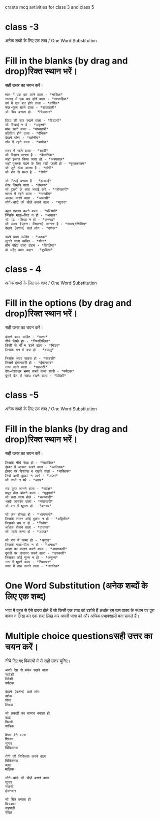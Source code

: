 craete mcq avtivities for class 3 and class 5
# class -3
अनेक शब्दों के लिए एक शब्द / One Word Substitution
# Fill in the blanks (by drag and drop)रिक्त स्थान भरें।
सही उत्तर का चयन करें।

```
मास में एक बार आने वाला - *मासिक*
सप्ताह में एक बार होने वाला - *साप्ताहिक*
वर्ष में एक बार होने वाला - *वार्षिक*
फल-फूल खाने वाला - *शाकाहारी* 
जो चित्र बनाता हो - *चित्रकार*
```

```
विद्या की चाह रखने वाला - *विद्यार्थी*
जो दिखाई न दे - *अदृश्य*
मांस खाने वाला - *मांसाहारी* 
प्रतिदिन होने वाला - *दैनिक*
देखने योग्य - *दर्शनीय*
गाँव में रहने वाला - *ग्रामीण*
```

```
शहर में रहने वाला - *शहरी* 
जो विज्ञान जनता है - *वैज्ञानिक*
जहाँ इलाज किया जाता हो - *अस्पताल*
जहाँ पुस्तके पढने के लिए रखी जाती हो - *पुस्तकालय*
जो जूते ठीक करता है - *मोची* 
जो रोग से ग्रस्त है - *रोगी* 
```

```
जो मिठाई बनाता है - *हलवाई*
लेख लिखने वाला - *लेखक*
जो दूसरों के साथ भलाई करे - *परोपकारी*
भारत में रहने वाला - *भारतीय*
आलस करने वाला - *आलसी*
सोने-चांदी की चीज़ें बनाने वाला - *सुनार*
```

```
बहुत मेहनत करने वाला - *परिश्रमी*
जिसके माता–पिता न होँ - *अनाथ*
जो पढ़ा -लिखा न हो - *अनपढ़*
जो अक्षर (पढ़ना- लिखना) जानता है - *साक्षर/शिक्षित*
देखने (दर्शन) वाले लोग - *दर्शक*
```

```
पढ़ने वाला व्यक्ति - *पाठक*
सुनने वाला व्यक्ति - *श्रोता*
तीन पहिए वाला वाहन - *तिपहिया*
दो पहिए वाला वाहन - *दुपहिया*
```
# class - 4
अनेक शब्दों के लिए एक शब्द / One Word Substitution
# Fill in the options (by drag and drop)रिक्त स्थान भरें।
सही उत्तर का चयन करें।

```
बोलने वाला व्यक्ति - *वक्ता*
नीचे लिखे हुए - *निम्नलिखित*
किसी से भी न डरने वाला - *निडर*
जिसके मन मे दया हो - *दयालु*
```

```
जिसके अंदर साहस हो - *साहसी*
जिसमें ईमानदारी हो - *ईमानदार*
साथ पढ़ने वाला - *सहपाठी*
देश–देशान्तर भ्रमण करने वाला यात्री - *पर्यटक*
दूसरे देश से संबंध रखने वाला - *विदेशी*
```
# class  -5
अनेक शब्दों के लिए एक शब्द / One Word Substitution
# Fill in the blanks (by drag and drop)रिक्त स्थान भरें।
सही उत्तर का चयन करें।

```
जिसके नीचे रेखा हो - *रेखांकित*
ईश्वर में आस्था रखने वाला - *आस्तिक*
ईश्वर पर विश्वास न रखने वाला - *नास्तिक*
जिसे कभी बुढ़ापा न आये - *अजर*
जो कभी न मरे - *अमर*
```

```
सब कुछ जानने वाला - *सर्वज्ञ*
मधुर बोल बोलने वाला - *मृदुभाषी*
जो सदा सत्य बोले - *सत्यवादी*
अच्छे आचरण वाला - *सदाचारी*
जो वन में घूमता हो - *वनचर*
```

```
जो कम बोलता हो - *अल्पभाषी*
जिसके समान कोई दूसरा न हो - *अद्वितीय*
जिसको भय न हो - *निर्भय*
अधिक बोलने वाला - *वाचाल*
जो पहले जन्मा हो - *अग्रज*
```

```
जो बाद मेँ जन्मा हो - *अनुज*
जिसके माता–पिता न हो - *अनाथ*
आज्ञा का पालन करने वाला - *आज्ञाकारी*
दूसरों पर उपकार करने वाला - *उपकारी*
जिसका कोई मूल्य न हो - *अमूल्य*
रात में घूमने वाला - *निशाचर*
नगर में वास करने वाला - *नागरिक*
```
# One Word Substitution (अनेक शब्दों के लिए एक शब्द) 

भाषा में बहुत से ऐसे वाक्य होते हैं जो किसी एक शब्द को दर्शाते हैं अर्थात हम उस वाक्य के स्थान पर पूरा वाक्य न लिख कर एक शब्द लिख कर अपनी भाषा को और अधिक प्रभावशाली बना सकते हैं।

# Multiple choice questionsसही उत्तर का चयन करें।
नीचे दिए गए विकल्पों में से सही उत्तर चुनिए।

```
अपने देश से संबंध रखने वाला
स्वदेशी
विदेशी 
पर्यटक 

देखने (दर्शन) वाले लोग
दर्शक
श्रोता 
शिक्षक 

जो लकड़ी का सामान बनाता हो
बढ़ई
मिस्त्री 
यांत्रिक 

शिक्षा देने वाला
शिक्षक
सुनार 
चिकित्सक 

रोगी की चिकित्सा करने वाला
चिकित्सक
बढ़ई 
मालिक 

सोने-चांदी की चीज़ें बनाने वाला
सुनार
साहसी 
ईमानदार 

जो चित्र बनाता हो
चित्रकार
सहपाठी 
पंडित 
```
